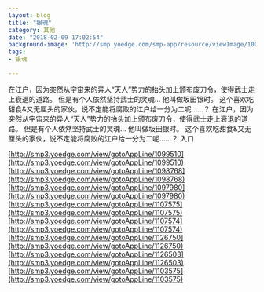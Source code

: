 ```yaml
---
layout: blog
title: "银魂"
category: 其他
date: "2018-02-09 17:02:54"
background-image: 'http://smp.yoedge.com/smp-app/resource/viewImage/1000529appline.png'
tags:
- 银魂

---
```

在江户，因为突然从宇宙来的异人“天人”势力的抬头加上颁布废刀令，使得武士走上衰退的道路。 但是有个人依然坚持武士的灵魂… 他叫做坂田银时。 这个喜欢吃甜食&又无厘头的家伙，说不定能将腐败的江户给一分为二呢……？
在江户，因为突然从宇宙来的异人“天人”势力的抬头加上颁布废刀令，使得武士走上衰退的道路。 但是有个人依然坚持武士的灵魂… 他叫做坂田银时。 这个喜欢吃甜食&又无厘头的家伙，说不定能将腐败的江户给一分为二呢……？
入口

[http://smp3.yoedge.com/view/gotoAppLine/1099510](http://smp3.yoedge.com/view/gotoAppLine/1099510)
[http://smp3.yoedge.com/view/gotoAppLine/1098768](http://smp3.yoedge.com/view/gotoAppLine/1098768)
[http://smp3.yoedge.com/view/gotoAppLine/1097980](http://smp3.yoedge.com/view/gotoAppLine/1097980)
[http://smp3.yoedge.com/view/gotoAppLine/1107575](http://smp3.yoedge.com/view/gotoAppLine/1107575)
[http://smp3.yoedge.com/view/gotoAppLine/1107574](http://smp3.yoedge.com/view/gotoAppLine/1107574)
[http://smp3.yoedge.com/view/gotoAppLine/1126750](http://smp3.yoedge.com/view/gotoAppLine/1126750)
[http://smp3.yoedge.com/view/gotoAppLine/1126503](http://smp3.yoedge.com/view/gotoAppLine/1126503)
[http://smp3.yoedge.com/view/gotoAppLine/1103575](http://smp3.yoedge.com/view/gotoAppLine/1103575)

        
